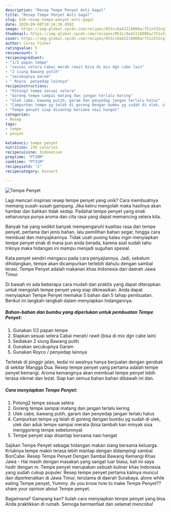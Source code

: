 ```yaml
---
description: "Resep Tempe Penyet Anti Gagal"
title: "Resep Tempe Penyet Anti Gagal"
slug: 638-resep-tempe-penyet-anti-gagal
date: 2020-09-08T10:34:38.459Z
image: https://img-global.cpcdn.com/recipes/053cc8a42218008a/751x532cq70/tempe-penyet-foto-resep-utama.jpg
thumbnail: https://img-global.cpcdn.com/recipes/053cc8a42218008a/751x532cq70/tempe-penyet-foto-resep-utama.jpg
cover: https://img-global.cpcdn.com/recipes/053cc8a42218008a/751x532cq70/tempe-penyet-foto-resep-utama.jpg
author: Corey Fisher
ratingvalue: 5
reviewcount: 5
recipeingredient:
- "1/2 papan tempe"
- "sesuai selera Cabai merah rawit bisa di mix dgn cabe lain"
- "2 siung Bawang putih"
- "secukupnya Garam"
- " Royco  penyedap lainnya"
recipeinstructions:
- "Potong2 tempe sesuai selera"
- "Goreng tempe sampai matang dan jangan terlalu kering"
- "Ulek cabe, bawang putih, garam dan penyedap jangan terlalu halus"
- "Campurkan tempe yg telah di goreng dengan bumbu yg sudah di ulek, ulek dan aduk tempe sampai merata (bisa tambah kan minyak sisa menggoreng tempe sebelumnya)"
- "Tempe penyet siap disantap bersama nasi hangat"
categories:
- Resep
tags:
- tempe
- penyet

katakunci: tempe penyet 
nutrition: 236 calories
recipecuisine: Indonesian
preptime: "PT38M"
cooktime: "PT31M"
recipeyield: "2"
recipecategory: Dessert

---
```



![Tempe Penyet](https://img-global.cpcdn.com/recipes/053cc8a42218008a/751x532cq70/tempe-penyet-foto-resep-utama.jpg)

Lagi mencari inspirasi resep tempe penyet yang unik? Cara membuatnya memang susah-susah gampang. Jika keliru mengolah maka hasilnya akan hambar dan bahkan tidak sedap. Padahal tempe penyet yang enak seharusnya punya aroma dan cita rasa yang dapat memancing selera kita.

Banyak hal yang sedikit banyak mempengaruhi kualitas rasa dari tempe penyet, pertama dari jenis bahan, lalu pemilihan bahan segar, hingga cara membuat dan menyajikannya. Tidak usah pusing kalau ingin menyiapkan tempe penyet enak di mana pun anda berada, karena asal sudah tahu triknya maka hidangan ini mampu menjadi suguhan spesial.

Kata penyet sendiri mengacu pada cara penyajiannya. Jadi, sebelum dihidangkan, tempe akan dicampurkan terlebih dahulu dengan sambal terasi. Tempe Penyet adalah makanan khas Indonesia dari daerah Jawa Timur.


Di bawah ini ada beberapa cara mudah dan praktis yang dapat diterapkan untuk mengolah tempe penyet yang siap dikreasikan. Anda dapat menyiapkan Tempe Penyet memakai 5 bahan dan 5 tahap pembuatan. Berikut ini langkah-langkah dalam menyiapkan hidangannya.

<!--inarticleads1-->

##### Bahan-bahan dan bumbu yang diperlukan untuk pembuatan Tempe Penyet:

1. Gunakan 1/2 papan tempe
1. Siapkan sesuai selera Cabai merah/ rawit (bisa di mix dgn cabe lain)
1. Sediakan 2 siung Bawang putih
1. Gunakan secukupnya Garam
1. Gunakan  Royco / penyedap lainnya


Terletak di pinggir jalan, kedai ini awalnya hanya berjualan dengan gerobak di sekitar Mangga Dua. Resep tempe penyet yang pertama adalah tempe penyet kemangi. Aroma kemanginya akan membuat tempe penyet lebih terasa nikmat dan lezat. Siap kan semua bahan bahan dibawah ini dan. 

<!--inarticleads2-->

##### Cara menyiapkan Tempe Penyet:

1. Potong2 tempe sesuai selera
1. Goreng tempe sampai matang dan jangan terlalu kering
1. Ulek cabe, bawang putih, garam dan penyedap jangan terlalu halus
1. Campurkan tempe yg telah di goreng dengan bumbu yg sudah di ulek, ulek dan aduk tempe sampai merata (bisa tambah kan minyak sisa menggoreng tempe sebelumnya)
1. Tempe penyet siap disantap bersama nasi hangat


Sajikan Tempe Penyet sebagai hidangan makan siang bersama keluarga. Kriuknya tempe makin terasa lebih mantap dengan didampingi sambal BonCabe. Resep Tempe Penyet Dengan Sambal Bawang Kemangi Khas Jawa - Hai masih dengan masakan yang sangat luar biasa, kali ini saya hadir dengan m. Tempe penyet merupakan sebuah kuliner khas Indonesia yang sudah cukup populer. Resep tempe penyet pertama kalinya muncul dan diperkenalkan di Jawa Timur, terutama di daerah Surabaya. alone while eating Tempe penyet, Yummy. do you know how to make Tempe Penyet??share your opinion about Tempe penyet. 

Bagaimana? Gampang kan? Itulah cara menyiapkan tempe penyet yang bisa Anda praktikkan di rumah. Semoga bermanfaat dan selamat mencoba!

